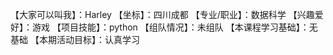 【大家可以叫我】：Harley
【坐标】：四川成都
【专业/职业】：数据科学
【兴趣爱好】：游戏
【项目技能】：python
【组队情况】：未组队
【本课程学习基础】：无基础
【本期活动目标】：认真学习

